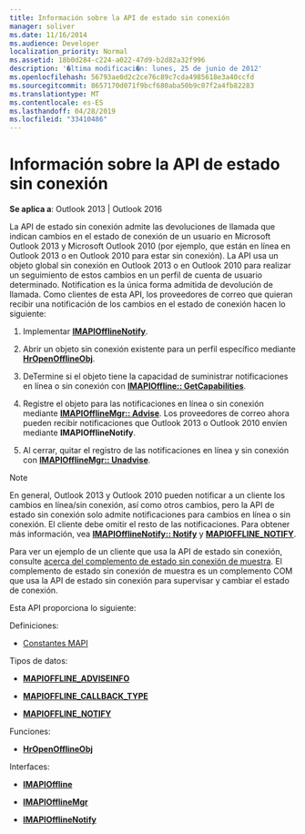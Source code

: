 ```yaml
---
title: Información sobre la API de estado sin conexión
manager: soliver
ms.date: 11/16/2014
ms.audience: Developer
localization_priority: Normal
ms.assetid: 18b0d284-c224-a022-47d9-b2d82a32f996
description: '�ltima modificaci�n: lunes, 25 de junio de 2012'
ms.openlocfilehash: 56793ae0d2c2ce76c89c7cda4985618e3a40ccfd
ms.sourcegitcommit: 8657170d071f9bcf680aba50b9c07f2a4fb82283
ms.translationtype: MT
ms.contentlocale: es-ES
ms.lasthandoff: 04/28/2019
ms.locfileid: "33410486"
---
```

# <a name="about-the-offline-state-api"></a>Información sobre la API de estado sin conexión

  
  
**Se aplica a**: Outlook 2013 | Outlook 2016 
  
La API de estado sin conexión admite las devoluciones de llamada que indican cambios en el estado de conexión de un usuario en Microsoft Outlook 2013 y Microsoft Outlook 2010 (por ejemplo, que están en línea en Outlook 2013 o en Outlook 2010 para estar sin conexión). La API usa un objeto global sin conexión en Outlook 2013 o en Outlook 2010 para realizar un seguimiento de estos cambios en un perfil de cuenta de usuario determinado. Notification es la única forma admitida de devolución de llamada. Como clientes de esta API, los proveedores de correo que quieran recibir una notificación de los cambios en el estado de conexión hacen lo siguiente:
  
1. Implementar **[IMAPIOfflineNotify](imapiofflinenotifyiunknown.md)**. 
    
2. Abrir un objeto sin conexión existente para un perfil específico mediante **[HrOpenOfflineObj](hropenofflineobj.md)**. 
    
3. DeTermine si el objeto tiene la capacidad de suministrar notificaciones en línea o sin conexión con **[IMAPIOffline:: GetCapabilities](imapioffline-getcapabilities.md)**. 
    
4. Registre el objeto para las notificaciones en línea o sin conexión mediante **[IMAPIOfflineMgr:: Advise](imapiofflinemgr-advise.md)**. Los proveedores de correo ahora pueden recibir notificaciones que Outlook 2013 o Outlook 2010 envíen mediante **IMAPIOfflineNotify**. 
    
5. Al cerrar, quitar el registro de las notificaciones en línea y sin conexión con **[IMAPIOfflineMgr:: Unadvise](imapiofflinemgr-unadvise.md)**. 
    
> [!NOTE]
> En general, Outlook 2013 y Outlook 2010 pueden notificar a un cliente los cambios en línea/sin conexión, así como otros cambios, pero la API de estado sin conexión solo admite notificaciones para cambios en línea o sin conexión. El cliente debe omitir el resto de las notificaciones. Para obtener más información, vea **[IMAPIOfflineNotify:: Notify](imapiofflinenotify-notify.md)** y **[MAPIOFFLINE_NOTIFY](mapioffline_notify.md)**. 
  
 Para ver un ejemplo de un cliente que usa la API de estado sin conexión, consulte [acerca del complemento de estado sin conexión de muestra](about-the-sample-offline-state-add-in.md). El complemento de estado sin conexión de muestra es un complemento COM que usa la API de estado sin conexión para supervisar y cambiar el estado de conexión.
  
Esta API proporciona lo siguiente:
  
Definiciones:
  
- [Constantes MAPI](mapi-constants.md)
    
Tipos de datos:
  
- **[MAPIOFFLINE_ADVISEINFO](mapioffline_adviseinfo.md)**
    
- **[MAPIOFFLINE_CALLBACK_TYPE](mapioffline_callback_type.md)**
    
- **[MAPIOFFLINE_NOTIFY](mapioffline_notify.md)**
    
Funciones:
  
- **[HrOpenOfflineObj](hropenofflineobj.md)**
    
Interfaces:
  
- **[IMAPIOffline](imapiofflineiunknown.md)**
    
- **[IMAPIOfflineMgr](imapiofflinemgrimapioffline.md)**
    
- **[IMAPIOfflineNotify](imapiofflinenotifyiunknown.md)**
    

